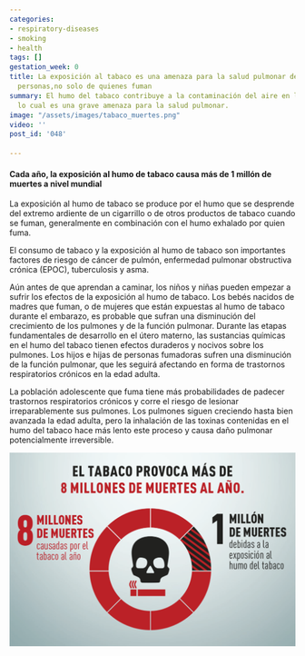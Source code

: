 ```yaml
---
categories:
- respiratory-diseases
- smoking
- health
tags: []
gestation_week: 0
title: La exposición al tabaco es una amenaza para la salud pulmonar de todas las
  personas,no solo de quienes fuman
summary: El humo del tabaco contribuye a la contaminación del aire en lugares cerrados,
  lo cual es una grave amenaza para la salud pulmonar.
image: "/assets/images/tabaco_muertes.png"
video: ''
post_id: '048'

---
```

#### Cada año, la exposición al humo de tabaco causa más de 1 millón de muertes a nivel mundial

La exposición al humo de tabaco se produce por el humo que se desprende del extremo ardiente de un cigarrillo o de otros productos de tabaco cuando se fuman, generalmente en combinación con el humo exhalado por quien fuma.

El consumo de tabaco y la exposición al humo de tabaco son importantes factores de riesgo de cáncer de pulmón, enfermedad pulmonar obstructiva crónica (EPOC), tuberculosis y asma.

Aún antes de que aprendan a caminar, los niños y niñas pueden empezar a sufrir los efectos de la exposición al humo de tabaco. Los bebés nacidos de madres que fuman, o de mujeres que están expuestas al humo de tabaco durante el embarazo, es probable que sufran una disminución del crecimiento de los pulmones y de la función pulmonar. Durante las etapas fundamentales de desarrollo en el útero materno, las sustancias químicas en el humo del tabaco tienen efectos duraderos y nocivos sobre los pulmones. Los hijos e hijas de personas fumadoras sufren una disminución de la función pulmonar, que les seguirá afectando en forma de trastornos respiratorios crónicos en la edad adulta.

La población adolescente que fuma tiene más probabilidades de padecer trastornos respiratorios crónicos y corre el riesgo de lesionar irreparablemente sus pulmones. Los pulmones siguen creciendo hasta bien avanzada la edad adulta, pero la inhalación de las toxinas contenidas en el humo del tabaco hace más lento este proceso y causa daño pulmonar potencialmente irreversible.

![](/assets/images/tabaco_muertes.png)